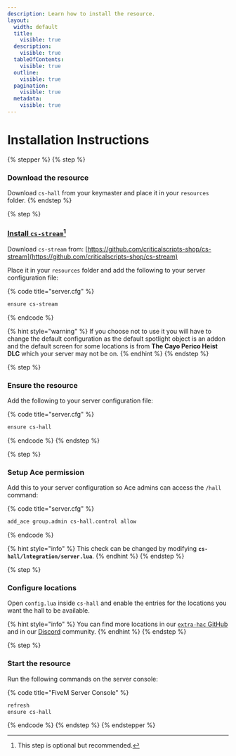 ```yaml
---
description: Learn how to install the resource.
layout:
  width: default
  title:
    visible: true
  description:
    visible: true
  tableOfContents:
    visible: true
  outline:
    visible: true
  pagination:
    visible: true
  metadata:
    visible: true
---
```


# Installation Instructions

{% stepper %}
{% step %}
### Download the resource

Download `cs-hall` from your keymaster and place it in your `resources` folder.
{% endstep %}

{% step %}
### [Install `cs-stream`](#user-content-fn-1)[^1]

Download `cs-stream` from: [https://github.com/criticalscripts-shop/cs-stream](https://github.com/criticalscripts-shop/cs-stream)

Place it in your `resources` folder and add the following to your server configuration file:

{% code title="server.cfg" %}
```txt
ensure cs-stream
```
{% endcode %}

{% hint style="warning" %}
If you choose not to use it you will have to change the default configuration as the default spotlight object is an addon and the default screen for some locations is from **The Cayo Perico Heist DLC** which your server may not be on.
{% endhint %}
{% endstep %}

{% step %}
### Ensure the resource

Add the following to your server configuration file:

{% code title="server.cfg" %}
```txt
ensure cs-hall
```
{% endcode %}
{% endstep %}

{% step %}
### Setup Ace permission

Add this to your server configuration so Ace admins can access the `/hall` command:

{% code title="server.cfg" %}
```txt
add_ace group.admin cs-hall.control allow
```
{% endcode %}

{% hint style="info" %}
This check can be changed by modifying **`cs-hall/lntegration/server.lua`**.
{% endhint %}
{% endstep %}

{% step %}
### Configure locations

Open `config.lua` inside `cs-hall` and enable the entries for the locations you want the hall to be available.&#x20;

{% hint style="info" %}
You can find more locations in our [`extra-hac` GitHub](https://github.com/criticalscripts-shop/extra-hac/tree/main/cs-hall/controllers) and in our [Discord](https://criticalscripts.shop/discord) community.
{% endhint %}
{% endstep %}

{% step %}
### Start the resource

Run the following commands on the server console:

{% code title="FiveM Server Console" %}
```txt
refresh
ensure cs-hall
```
{% endcode %}
{% endstep %}
{% endstepper %}



[^1]: This step is optional but recommended.
